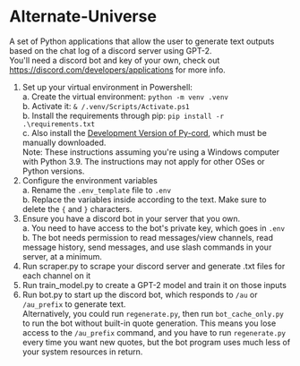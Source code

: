 # Alternate-Universe
A set of Python applications that allow the user to generate text outputs based on the chat log of a discord server using GPT-2.  
You'll need a discord bot and key of your own, check out https://discord.com/developers/applications for more info.
1. Set up your virtual environment in Powershell:  
  a. Create the virtual environment: `python -m venv .venv`  
  b. Activate it: `& /.venv/Scripts/Activate.ps1`  
  b. Install the requirements through pip: `pip install -r .\requirements.txt`  
  c. Also install the [Development Version of Py-cord](https://github.com/Pycord-Development/pycord), which must be manually downloaded.  
  Note: These instructions assuming you're using a Windows computer with Python 3.9. The instructions may not apply for other OSes or Python versions.
2. Configure the environment variables  
  a. Rename the `.env_template` file to `.env`  
  b. Replace the variables inside according to the text. Make sure to delete the `{` and `}` characters.
3. Ensure you have a discord bot in your server that you own.  
  a. You need to have access to the bot's private key, which goes in `.env`  
  b. The bot needs permission to read messages/view channels, read message history, send messages, and use slash commands in your server, at a minimum.
4. Run scraper.py to scrape your discord server and generate .txt files for each channel on it
5. Run train_model.py to create a GPT-2 model and train it on those inputs
6. Run bot.py to start up the discord bot, which responds to `/au` or `/au_prefix` to generate text.  
      Alternatively, you could run `regenerate.py`, then run `bot_cache_only.py` to run the bot without built-in quote generation. This means you lose access to the `/au_prefix` command, and you have to run `regenerate.py` every time you want new quotes, but the bot program uses much less of your system resources in return.
